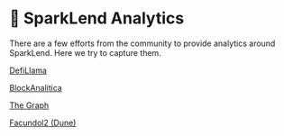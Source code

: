 # 🦜 SparkLend Analytics

There are a few efforts from the community to provide analytics around SparkLend. Here we try to capture them.



[DefiLlama](https://defillama.com/protocol/spark)

[BlockAnalitica](https://spark.blockanalitica.com/)

[The Graph](https://thegraph.com/explorer/subgraphs/GbKdmBe4ycCYCQLQSjqGg6UHYoYfbyJyq5WrG35pv1si?view=Overview\&chain=arbitrum-one)

[Facundol2 (Dune)](https://dune.com/facundol2/spark-protocol)

